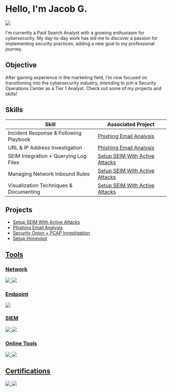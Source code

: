 # Hello, I'm Jacob G.
<a href="https://www.linkedin.com/in/jacob-green-640128181"><img src="https://img.shields.io/badge/-LinkedIn-0072b1?&style=for-the-badge&logo=linkedin&logoColor=white" /> </a>

I'm currently a Paid Search Analyst with a growing enthusiasm for cybersecurity. My day-to-day work has led me to discover a passion for implementing security practices, adding a new goal to my professional journey.

## Objective

After gaining experience in the marketing field, I'm now focused on transitioning into the cybersecurity industry, intending to join a Security Operations Center as a Tier 1 Analyst. Check out some of my projects and skills!

## Skills

| Skill                                         | Associated Project         |
|-----------------------------------------------|----------------------------|
| Incident Response & Following Playbook           | <a href="https://github.com/Jacobng19/Email-Analysis-Phishing-">Phishing Email Analysis</a>|
| URL & IP Address Investigation      | <a href="https://github.com/Jacobng19/Email-Analysis-Phishing-">Phishing Email Analysis</a>|
| SEIM Integration + Querying Log Files | <a href="https://github.com/Jacobng19/SEIM-With-Attacks">Setup SEIM With Active Attacks</a>|
| Managing Network Inbound Rules         | <a href="https://github.com/Jacobng19/SEIM-With-Attacks">Setup SEIM With Active Attacks</a>|
| Visualization Techniques & Documenting | <a href="https://github.com/Jacobng19/SEIM-With-Attacks">Setup SEIM With Active Attacks</a>|

</div>

## Projects
- <a href="https://github.com/Jacobng19/SEIM-With-Attacks">Setup SEIM With Active Attacks
- <a href="https://github.com/Jacobng19/Email-Analysis-Phishing-">Phishing Email Analysis
- Security Onion + PCAP Investigation
- <a href="https://github.com/Jacobng19/SEIM-With-Attacks">Setup Honeypot
  
## Tools

### Network
<div>
    <img src="https://img.shields.io/badge/-Wireshark-1679A7?&style=for-the-badge&logo=Wireshark&logoColor=white" />
    <img src="https://img.shields.io/badge/-Windows_Defender_Firewall-0078D4?&style=for-the-badge&logo=Windows%20Defender%20Firewall&logoColor=white" />

</div>

### Endpoint
<div>
    <img src="https://img.shields.io/badge/-Security%20Onion-4B275F?&style=for-the-badge&logo=Security%20Onion&logoColor=white" />

</div>

### SIEM
<div>
    <img src="https://img.shields.io/badge/-Splunk-000000?&style=for-the-badge&logo=Splunk&logoColor=white" />
    <img src="https://img.shields.io/badge/-Azure%20Sentinel-0088D4?&style=for-the-badge&logo=Microsoft%20Azure&logoColor=white" />

### Online Tools
<div>
    <img src="https://img.shields.io/badge/-Whois%20by%20DomainTools-1F98D9?&style=for-the-badge&logo=domainTools&logoColor=white" />
    <img src="https://img.shields.io/badge/-VirusTotal-4CAF50?&style=for-the-badge&logo=VirusTotal&logoColor=white" />

  
</div>

    
  
</div>

## Certifications
<div>
<img src="https://img.shields.io/badge/-Google%20IT%20Support%20Professional%20Certificate-4285F4?style=for-the-badge&logo=google&logoColor=white" />
<img src="https://img.shields.io/badge/-Google%20Cybersecurity%20Professional%20Certificate-4285F4?style=for-the-badge&logo=google&logoColor=white" />

